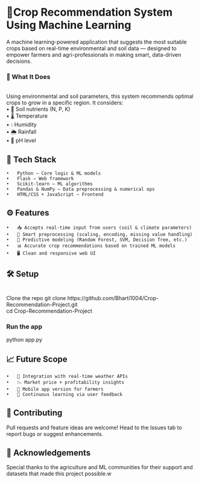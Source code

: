 # 🌾Crop Recommendation System Using Machine Learning
A machine learning-powered application that suggests the most suitable crops based on real-time environmental and soil data — designed to empower farmers and agri-professionals in making smart, data-driven decisions.

### 🚀 What It Does
<br>
Using environmental and soil parameters, this system recommends optimal crops to grow in a specific region. It considers:
<br>
	•	🌱 Soil nutrients (N, P, K) <br>
	•	🌡 Temperature <br>
	•	💧 Humidity <br>
	•	🌦 Rainfall <br>
 	• 	🧪 pH level <br>

## 🧠 Tech Stack
	•	Python – Core logic & ML models
	•	Flask – Web framework
	•	Scikit-learn – ML algorithms
	•	Pandas & NumPy – Data preprocessing & numerical ops
	•	HTML/CSS + JavaScript – Frontend

## ⚙ Features
	•	📥 Accepts real-time input from users (soil & climate parameters)
  	•	🧹 Smart preprocessing (scaling, encoding, missing value handling)
	•	🧪 Predictive modeling (Random Forest, SVM, Decision Tree, etc.)
	•	📊 Accurate crop recommendations based on trained ML models
	•	🖥 Clean and responsive web UI

## 🛠 Setup
<br>
Clone the repo
git clone https://github.com/Bharti1004/Crop-Recommendation-Project.git
<br>
cd Crop-Recommendation-Project

### Run the app
python app.py 

## 📈 Future Scope
	•	📡 Integration with real-time weather APIs
	•	📉 Market price + profitability insights
	•	📱 Mobile app version for farmers
	•	🧠 Continuous learning via user feedback
 

## 🤝 Contributing

Pull requests and feature ideas are welcome! Head to the Issues tab to report bugs or suggest enhancements.

## 🙏 Acknowledgements

Special thanks to the agriculture and ML communities for their support and datasets that made this project possible.w


